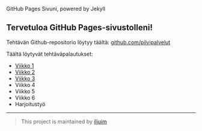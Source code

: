 GitHub Pages Sivuni, powered by Jekyll
## Tervetuloa GitHub Pages-sivustolleni!

Tehtävän Github-repositorio löytyy täältä: [github.com/pilvipalvelut](https://github.com/iljuim/pilvipalvelut)

Täältä löytyvät tehtäväpalautukset:
- [Viikko 1](./viikko1.html)
- [Viikko 2](./viikko2.md)
- [Viikko 3](./index.html)
- Viikko 4
- Viikko 5
- Viikko 6
- Harjoitustyö

---


> This project is maintained by [iljuim](https://github.com/iljuim)
>